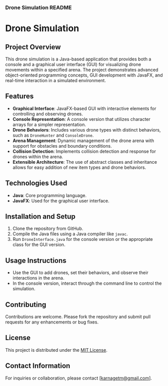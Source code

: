 ### Drone Simulation README 

# Drone Simulation

## Project Overview
This drone simulation is a Java-based application that provides both a console and a graphical user interface (GUI) for visualizing drone movements within a specified arena. The project demonstrates advanced object-oriented programming concepts, GUI development with JavaFX, and real-time interaction in a simulated environment.

## Features
- **Graphical Interface**: JavaFX-based GUI with interactive elements for controlling and observing drones.
- **Console Representation**: A console version that utilizes character arrays for a simpler representation.
- **Drone Behaviors**: Includes various drone types with distinct behaviors, such as `DroneHunter` and `ConsoleDrone`.
- **Arena Management**: Dynamic management of the drone arena with support for obstacles and boundary conditions.
- **Collision Detection**: Implements collision detection and response for drones within the arena.
- **Extensible Architecture**: The use of abstract classes and inheritance allows for easy addition of new item types and drone behaviors.

## Technologies Used
- **Java**: Core programming language.
- **JavaFX**: Used for the graphical user interface.

## Installation and Setup
1. Clone the repository from GitHub.
2. Compile the Java files using a Java compiler like `javac`.
3. Run `DroneInterface.java` for the console version or the appropriate class for the GUI version.

## Usage Instructions
- Use the GUI to add drones, set their behaviors, and observe their interactions in the arena.
- In the console version, interact through the command line to control the simulation.

## Contributing
Contributions are welcome. Please fork the repository and submit pull requests for any enhancements or bug fixes.

## License
This project is distributed under the [MIT License](https://opensource.org/licenses/MIT).

## Contact Information
For inquiries or collaboration, please contact [karnagetm@gmail.com].
